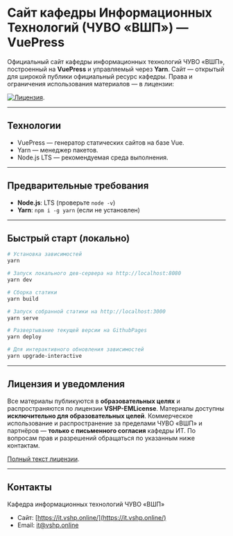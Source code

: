 # Сайт кафедры Информационных Технологий (ЧУВО «ВШП») — VuePress

Официальный сайт кафедры информационных технологий ЧУВО «ВШП», построенный на **VuePress** и управляемый через **Yarn**. Сайт — открытый для широкой публики официальный ресурс кафедры. Права и ограничения использования материалов — в лицензии:

[![Лицензия](https://flat.badgen.net/static/Лицензия/VSHP-EMLicense/781F18)](https://github.com/vshp-online/VSHP-EMLicense/blob/main/LICENSE.md).

---

## Технологии

- VuePress — генератор статических сайтов на базе Vue.
- Yarn — менеджер пакетов.
- Node.js LTS — рекомендуемая среда выполнения.

---

## Предварительные требования

- **Node.js**: LTS (проверьте `node -v`)
- **Yarn**: `npm i -g yarn` (если не установлен)

---

## Быстрый старт (локально)

```bash
# Установка зависимостей
yarn

# Запуск локального дев-сервера на http://localhost:8080
yarn dev

# Сборка статики
yarn build

# Запуск собранной статики на http://localhost:3000
yarn serve

# Развертывание текущей версии на GithubPages
yarn deploy

# Для интерактивного обновления зависимостей
yarn upgrade-interactive
```

---

## Лицензия и уведомления

Все материалы публикуются в **образовательных целях** и распространяются по лицензии **VSHP-EMLicense**. Материалы доступны **исключительно для образовательных целей**. Коммерческое использование и распространение за пределами ЧУВО «ВШП» и партнёров — **только с письменного согласия** кафедры ИТ. По вопросам прав и разрешений обращаться по указанным ниже контактам.

[Полный текст лицензии](https://github.com/vshp-online/VSHP-EMLicense/blob/main/LICENSE.md).

---

## Контакты

Кафедра информационных технологий ЧУВО «ВШП»

- Сайт: [https://it.vshp.online/](https://it.vshp.online/)
- Email: [it@vshp.online](mailto:it@vshp.online)
